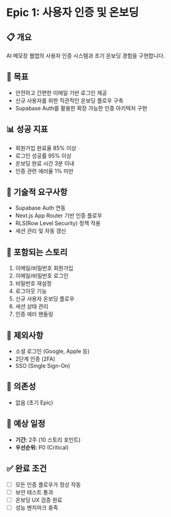 # Epic 1: 사용자 인증 및 온보딩

## 📋 개요

AI 메모장 웹앱의 사용자 인증 시스템과 초기 온보딩 경험을 구현합니다.

## 🎯 목표

-   안전하고 간편한 이메일 기반 로그인 제공
-   신규 사용자를 위한 직관적인 온보딩 플로우 구축
-   Supabase Auth를 활용한 확장 가능한 인증 아키텍처 구현

## 📊 성공 지표

-   회원가입 완료율 85% 이상
-   로그인 성공률 95% 이상
-   온보딩 완료 시간 3분 이내
-   인증 관련 에러율 1% 미만

## 🔧 기술적 요구사항

-   Supabase Auth 연동
-   Next.js App Router 기반 인증 플로우
-   RLS(Row Level Security) 정책 적용
-   세션 관리 및 자동 갱신

## 📝 포함되는 스토리

1. 이메일/비밀번호 회원가입
2. 이메일/비밀번호 로그인
3. 비밀번호 재설정
4. 로그아웃 기능
5. 신규 사용자 온보딩 플로우
6. 세션 상태 관리
7. 인증 에러 핸들링

## 🚫 제외사항

-   소셜 로그인 (Google, Apple 등)
-   2단계 인증 (2FA)
-   SSO (Single Sign-On)

## 🔗 의존성

-   없음 (초기 Epic)

## 📅 예상 일정

-   **기간:** 2주 (10 스토리 포인트)
-   **우선순위:** P0 (Critical)

## ✅ 완료 조건

-   [ ] 모든 인증 플로우가 정상 작동
-   [ ] 보안 테스트 통과
-   [ ] 온보딩 UX 검증 완료
-   [ ] 성능 벤치마크 충족
